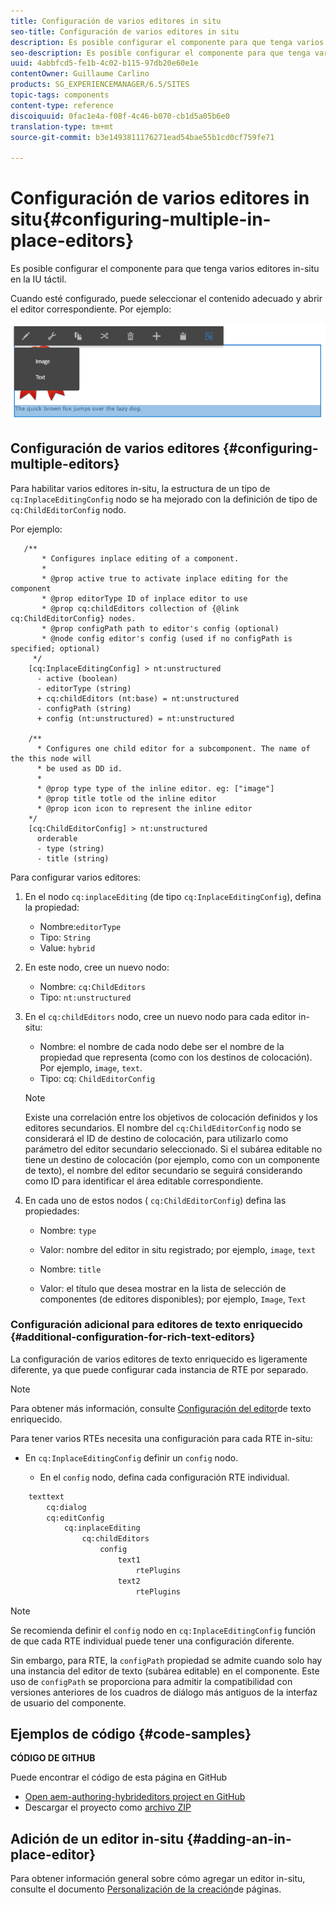 ```yaml
---
title: Configuración de varios editores in situ
seo-title: Configuración de varios editores in situ
description: Es posible configurar el componente para que tenga varios editores in situ
seo-description: Es posible configurar el componente para que tenga varios editores in situ
uuid: 4abbfcd5-fe1b-4c02-b115-97db20e60e1e
contentOwner: Guillaume Carlino
products: SG_EXPERIENCEMANAGER/6.5/SITES
topic-tags: components
content-type: reference
discoiquuid: 0fac1e4a-f08f-4c46-b070-cb1d5a05b6e0
translation-type: tm+mt
source-git-commit: b3e1493811176271ead54bae55b1cd0cf759fe71

---
```



# Configuración de varios editores in situ{#configuring-multiple-in-place-editors}

Es posible configurar el componente para que tenga varios editores in-situ en la IU táctil.

Cuando esté configurado, puede seleccionar el contenido adecuado y abrir el editor correspondiente. Por ejemplo:

![chlimage_1-8](assets/chlimage_1-8a.png)

## Configuración de varios editores {#configuring-multiple-editors}

Para habilitar varios editores in-situ, la estructura de un tipo de `cq:InplaceEditingConfig` nodo se ha mejorado con la definición de tipo de `cq:ChildEditorConfig` nodo.

Por ejemplo:

```
   /**
       * Configures inplace editing of a component.
       *
       * @prop active true to activate inplace editing for the component
       * @prop editorType ID of inplace editor to use
       * @prop cq:childEditors collection of {@link cq:ChildEditorConfig} nodes.
       * @prop configPath path to editor's config (optional)
       * @node config editor's config (used if no configPath is specified; optional)
     */
    [cq:InplaceEditingConfig] > nt:unstructured
      - active (boolean)
      - editorType (string)
      + cq:childEditors (nt:base) = nt:unstructured
      - configPath (string)
      + config (nt:unstructured) = nt:unstructured

    /**
      * Configures one child editor for a subcomponent. The name of the this node will
      * be used as DD id.
      *
      * @prop type type of the inline editor. eg: ["image"]
      * @prop title totle od the inline editor
      * @prop icon icon to represent the inline editor
    */
    [cq:ChildEditorConfig] > nt:unstructured
      orderable
      - type (string)
      - title (string)
```

Para configurar varios editores:

1. En el nodo `cq:inplaceEditing` (de tipo `cq:InplaceEditingConfig`), defina la propiedad:

   * Nombre:`editorType`
   * Tipo: `String`
   * Value: `hybrid`

1. En este nodo, cree un nuevo nodo:

   * Nombre: `cq:ChildEditors`
   * Tipo: `nt:unstructured`

1. En el `cq:childEditors` nodo, cree un nuevo nodo para cada editor in-situ:

   * Nombre: el nombre de cada nodo debe ser el nombre de la propiedad que representa (como con los destinos de colocación). Por ejemplo, `image`, `text`.
   * Tipo: cq: `ChildEditorConfig`
   >[!NOTE]
   >
   >Existe una correlación entre los objetivos de colocación definidos y los editores secundarios. El nombre del `cq:ChildEditorConfig` nodo se considerará el ID de destino de colocación, para utilizarlo como parámetro del editor secundario seleccionado. Si el subárea editable no tiene un destino de colocación (por ejemplo, como con un componente de texto), el nombre del editor secundario se seguirá considerando como ID para identificar el área editable correspondiente.

1. En cada uno de estos nodos ( `cq:ChildEditorConfig`) defina las propiedades:

   * Nombre: `type`
   * Valor: nombre del editor in situ registrado; por ejemplo, `image`, `text`

   * Nombre: `title`
   * Valor: el título que desea mostrar en la lista de selección de componentes (de editores disponibles); por ejemplo, `Image`, `Text`

### Configuración adicional para editores de texto enriquecido {#additional-configuration-for-rich-text-editors}

La configuración de varios editores de texto enriquecido es ligeramente diferente, ya que puede configurar cada instancia de RTE por separado.

>[!NOTE]
>
>Para obtener más información, consulte [Configuración del editor](/help/sites-administering/rich-text-editor.md)de texto enriquecido.

Para tener varios RTEs necesita una configuración para cada RTE in-situ:

* En `cq:InplaceEditingConfig` definir un `config` nodo.

   * En el `config` nodo, defina cada configuración RTE individual.

```xml
    texttext
        cq:dialog
        cq:editConfig
            cq:inplaceEditing
                cq:childEditors
                    config
                        text1
                            rtePlugins
                        text2
                            rtePlugins
```

>[!NOTE]
>
>Se recomienda definir el `config` nodo en `cq:InplaceEditingConfig` función de que cada RTE individual puede tener una configuración diferente.
>
>Sin embargo, para RTE, la `configPath` propiedad se admite cuando solo hay una instancia del editor de texto (subárea editable) en el componente. Este uso de `configPath` se proporciona para admitir la compatibilidad con versiones anteriores de los cuadros de diálogo más antiguos de la interfaz de usuario del componente.

## Ejemplos de código {#code-samples}

**CÓDIGO DE GITHUB**

Puede encontrar el código de esta página en GitHub

* [Open aem-authoring-hybrideditors project en GitHub](https://github.com/Adobe-Marketing-Cloud/aem-authoring-hybrideditors)
* Descargar el proyecto como [archivo ZIP](https://github.com/Adobe-Marketing-Cloud/aem-authoring-hybrideditors/archive/master.zip)

## Adición de un editor in-situ {#adding-an-in-place-editor}

Para obtener información general sobre cómo agregar un editor in-situ, consulte el documento [Personalización de la creación](/help/sites-developing/customizing-page-authoring-touch.md#add-new-in-place-editor)de páginas.
